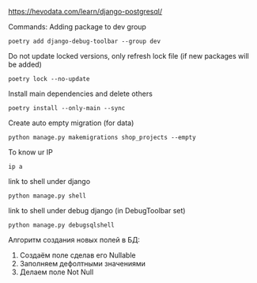 https://hevodata.com/learn/django-postgresql/


Commands:
Adding package to dev group
```shell
poetry add django-debug-toolbar --group dev
```

Do not update locked versions, only refresh lock file (if new packages will be added)
```shell
poetry lock --no-update
```

Install main dependencies and delete others
```shell
poetry install --only-main --sync
```

Create auto empty migration (for data)
```shell
python manage.py makemigrations shop_projects --empty
```

To know ur IP
```shell
ip a
```

link to shell under django
```shell
python manage.py shell
```

link to shell under debug django (in DebugToolbar set)
```shell
python manage.py debugsqlshell
```

Алгоритм создания новых полей в БД:
1. Создаём поле сделав его Nullable
2. Заполняем дефолтными значениями
3. Делаем поле Not Null

